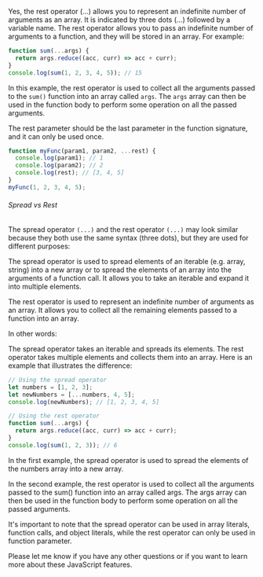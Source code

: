 Yes, the rest operator (...) allows you to represent an indefinite number of arguments as an array. It is indicated by three dots (...) followed by a variable name. The rest operator allows you to pass an indefinite number of arguments to a function, and they will be stored in an array.
For example:

```js
function sum(...args) {
  return args.reduce((acc, curr) => acc + curr);
}
console.log(sum(1, 2, 3, 4, 5)); // 15
```

In this example, the rest operator is used to collect all the arguments passed to the `sum()` function into an array called `args`. The `args` array can then be used in the function body to perform some operation on all the passed arguments.

The rest parameter should be the last parameter in the function signature, and it can only be used once.

```js
function myFunc(param1, param2, ...rest) {
  console.log(param1); // 1
  console.log(param2); // 2
  console.log(rest); // [3, 4, 5]
}
myFunc(1, 2, 3, 4, 5);
```

###### Spread vs Rest

The spread operator `(...)` and the rest operator `(...)` may look similar because they both use the same syntax (three dots), but they are used for different purposes:

The spread operator is used to spread elements of an iterable (e.g. array, string) into a new array or to spread the elements of an array into the arguments of a function call. It allows you to take an iterable and expand it into multiple elements.

The rest operator is used to represent an indefinite number of arguments as an array. It allows you to collect all the remaining elements passed to a function into an array.

In other words:

The spread operator takes an iterable and spreads its elements.
The rest operator takes multiple elements and collects them into an array.
Here is an example that illustrates the difference:

```js
// Using the spread operator
let numbers = [1, 2, 3];
let newNumbers = [...numbers, 4, 5];
console.log(newNumbers); // [1, 2, 3, 4, 5]
```

```js
// Using the rest operator
function sum(...args) {
  return args.reduce((acc, curr) => acc + curr);
}
console.log(sum(1, 2, 3)); // 6
```

In the first example, the spread operator is used to spread the elements of the numbers array into a new array. 

In the second example, the rest operator is used to collect all the arguments passed to the sum() function into an array called args. The args array can then be used in the function body to perform some operation on all the passed arguments.

It's important to note that the spread operator can be used in array literals, function calls, and object literals, while the rest operator can only be used in function parameter.

Please let me know if you have any other questions or if you want to learn more about these JavaScript features.
